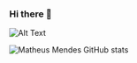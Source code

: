 ### Hi there 👋

<!--
**1matheusmendes/1matheusmendes** is a ✨ _special_ ✨ repository because its `README.md` (this file) appears on your GitHub profile.

Here are some ideas to get you started:

- 🔭 I’m currently working on ...
- 🌱 I’m currently learning ...
- 👯 I’m looking to collaborate on ...
- 🤔 I’m looking for help with ...
- 💬 Ask me about ...
- 📫 How to reach me: ...
- 😄 Pronouns: ...
- ⚡ Fun fact: ...
-->

![Alt Text](https://media.giphy.com/media/NEvPzZ8bd1V4Y/giphy.gif)


![Matheus Mendes GitHub stats](https://github-readme-stats.vercel.app/api?username=1matheusmendes&show_icons=true&theme=highcontrast)
